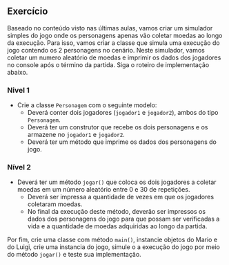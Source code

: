 ## Exercício

Baseado no conteúdo visto nas últimas aulas, vamos criar um simulador simples do jogo onde os personagens apenas vão coletar moedas ao longo da execução. Para isso, vamos criar a classe que simula uma execução do jogo contendo os 2 personagens no cenário. Neste simulador, vamos coletar um numero aleatório de moedas e imprimir os dados dos jogadores no console após o término da partida. Siga o roteiro de implementação abaixo.

### Nivel 1
* Crie a classe `Personagem` com o seguinte modelo:
    * Deverá conter dois jogadores (`jogador1` e `jogador2`), ambos do tipo `Personagem`.
    * Deverá ter um construtor que recebe os dois personagens e os armazene no `jogador1` e `jogador2`.
    * Deverá ter um método que imprime os dados dos personagens do jogo.

### Nível 2
* Deverá ter um método `jogar()` que coloca os dois jogadores a coletar moedas em um número aleatório entre 0 e 30 de repetições.
    * Deverá ser impressa a quantidade de vezes em que os jogadores coletaram moedas.
    * No final da execução deste método, deverão ser impressos os dados dos personagens do jogo para que possam ser verificadas a vida e a quantidade de moedas adquiridas ao longo da partida.

Por fim, crie uma classe com método `main()`, instancie objetos do Mario e do Luigi, crie uma instancia do jogo, simule o a execução do jogo por meio do método `jogar()` e teste sua implementação.
